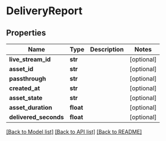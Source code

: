 # DeliveryReport

## Properties
Name | Type | Description | Notes
------------ | ------------- | ------------- | -------------
**live_stream_id** | **str** |  | [optional] 
**asset_id** | **str** |  | [optional] 
**passthrough** | **str** |  | [optional] 
**created_at** | **str** |  | [optional] 
**asset_state** | **str** |  | [optional] 
**asset_duration** | **float** |  | [optional] 
**delivered_seconds** | **float** |  | [optional] 

[[Back to Model list]](../README.md#documentation-for-models) [[Back to API list]](../README.md#documentation-for-api-endpoints) [[Back to README]](../README.md)


